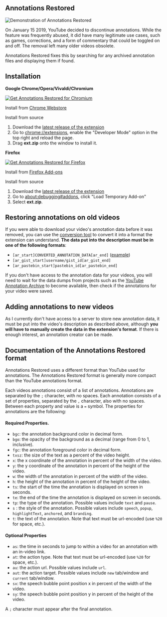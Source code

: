## Annotations Restored

![Demonstration of Annotations Restored](https://github.com/isaackd/AnnotationsRestored/blob/master/demo.gif)

On January 15 2019, YouTube decided to discontinue annotations. While the feature was frequently abused, it did have many legitimate use cases, such as games, corrections, and a form of commentary that could be toggled on and off. The removal left many older videos obsolete.

Annotations Restored fixes this by searching for any archived annotation files and displaying them if found.

## Installation

**Google Chrome/Opera/Vivaldi/Chromium**

<a href="https://chrome.google.com/webstore/detail/annotations-restored-for/daabpdmgkghdbfljmeahnplkcldbeefg"><img src="https://user-images.githubusercontent.com/585534/107280622-91a8ea80-6a26-11eb-8d07-77c548b28665.png" alt="Get Annotations Restored for Chromium"></a>

Install from [Chrome Webstore](https://chrome.google.com/webstore/detail/annotations-restored-for/daabpdmgkghdbfljmeahnplkcldbeefg)

Install from source
1. Download the [latest release of the extension](https://github.com/isaackd/AnnotationsRestored/releases) 
2. Go to [chrome://extensions](chrome://extensions), enable the "Developer Mode" option in the top right and reload the page.
4. Drag **ext.zip** onto the window to install it. 

**Firefox**

<a href="https://addons.mozilla.org/firefox/addon/annotations-restored/"><img src="https://user-images.githubusercontent.com/585534/107280546-7b9b2a00-6a26-11eb-8f9f-f95932f4bfec.png" alt="Get Annotations Restored for Firefox"></a>

Install from [Firefox Add-ons](https://addons.mozilla.org)

Install from source
1. Download the [latest release of the extension](https://github.com/isaackd/AnnotationsRestored/releases)
2. Go to [about:debugging#addons](about:debugging#addons), click "Load Temporary Add-on"
3. Select **ext.zip**.


## Restoring annotations on old videos
If you were able to download your video's annotation data before it was removed, you can use the [conversion tool](https://isaackd.github.io/annotations-converter/) to convert it into a format the extension can understand. **The data put into the description must be in one of the following formats**: 
* `[ar_start]CONVERTED_ANNOTATION_DATA[ar_end]` ([example](https://imgur.com/1ubx6B8))
* `[ar_gist_start]username/gist_id[ar_gist_end]`
* `[ar_pastebin_start]pastebin_id[ar_pastebin_end]`

If you don't have access to the annotation data for your videos, you will need to wait for the data dumps from  projects such as the [YouTube Annotation Archive](https://www.reddit.com/r/DataHoarder/comments/aa6czg/youtube_annotation_archive/) to become available, then check if the annotations for your video were saved.

## Adding annotations to new videos
As I currently don't have access to a server to store new annotation data, it must be put into the video's description as described above, although **you will have to manually create the data in the extension's format**. If there is enough interest, an annotation creator can be made.

## Documentation of the Annotations Restored format
Annotations Restored uses a different format than YouTube used for annotations. The Annotations Restored format is generally more compact than the YouTube annotations format.

Each videos annotations consist of a list of annotations. Annotations are separated by the `;` character, with no spaces. Each annotation consists of a set of properties, separated by the `,` character, also with no spaces. Between each property and value is a `=` symbol. The properties for annotations are the following:
#### Required Properties.
* `bgc`: the annotation background color in decimal form.
* `bgo`: the opacity of the background as a decimal (range from 0 to 1, inclusive).
* `fgc`: the annotation foreground color in decimal form.
* `txsz`: the size of the text as a percent of the video height.
* `x`: the x coordinate of the annotation in percent of the width of the video.
* `y`: the y coordinate of the annotation in percent of the height of the video.
* `w`: the width of the annotation in percent of the width of the video.
* `h`: the height of the annotation in percent of the height of the video.
* `ts`: the start of the time the annotation is displayed on screen in seconds.
* `te`: the end of the time the annotation is displayed on screen in seconds.
* `tp`: the type of the annotation. Possible values include `text` and `pause`.
* `s` : the style of the annotation. Possible values include `speech`, `popup`, `highlightText`, `anchored`, and `branding`.
* `t`: the text of the annotation. Note that text must be url-encoded (use `%20` for space, etc.).
#### Optional Properties
* `as`: the time in seconds to jump to within a video for an annotation with an in-video link.
* `at`: the action type. Note that text must be url-encoded (use `%20` for space, etc.).
* `au`: the action url. Possible values include `url`.
* `aut`: the action target. Possible values include `new` tab/window and `current` tab/window.
* `sx`: the speech bubble point position x in percent of the width of the video.
* `sy`: the speech bubble point position y in percent of the height of the video.

A `;` character must appear after the final annotation.
